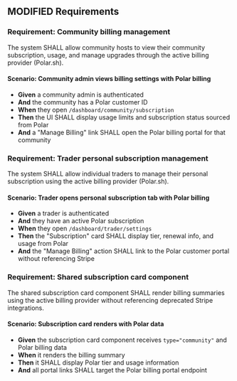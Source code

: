 ## MODIFIED Requirements

### Requirement: Community billing management
The system SHALL allow community hosts to view their community subscription, usage, and manage upgrades through the active billing provider (Polar.sh).

#### Scenario: Community admin views billing settings with Polar billing
- **Given** a community admin is authenticated
- **And** the community has a Polar customer ID
- **When** they open `/dashboard/community/subscription`
- **Then** the UI SHALL display usage limits and subscription status sourced from Polar
- **And** a "Manage Billing" link SHALL open the Polar billing portal for that community

### Requirement: Trader personal subscription management
The system SHALL allow individual traders to manage their personal subscription using the active billing provider (Polar.sh).

#### Scenario: Trader opens personal subscription tab with Polar billing
- **Given** a trader is authenticated
- **And** they have an active Polar subscription
- **When** they open `/dashboard/trader/settings`
- **Then** the "Subscription" card SHALL display tier, renewal info, and usage from Polar
- **And** the "Manage Billing" action SHALL link to the Polar customer portal without referencing Stripe

### Requirement: Shared subscription card component
The shared subscription card component SHALL render billing summaries using the active billing provider without referencing deprecated Stripe integrations.

#### Scenario: Subscription card renders with Polar data
- **Given** the subscription card component receives `type="community"` and Polar billing data
- **When** it renders the billing summary
- **Then** it SHALL display Polar tier and usage information
- **And** all portal links SHALL target the Polar billing portal endpoint